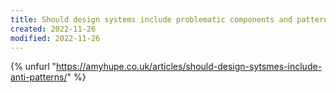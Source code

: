 ```yaml
---
title: Should design systems include problematic components and patterns?
created: 2022-11-26
modified: 2022-11-26
---
```


{% unfurl "https://amyhupe.co.uk/articles/should-design-sytsmes-include-anti-patterns/" %}
